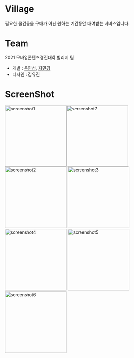 # Village
필요한 물건들을 구매가 아닌 원하는 기간동안 대여받는 서비스입니다.

# Team
2021 모바일콘텐츠경진대회 빌리지 팀

- 개발 : [옥인성](https://github.com/inseong04), [지민경](https://github.com/jjhair119)
- 디자인 : 김유진

# ScreenShot
<img width="200" alt="screenshot1" src="https://user-images.githubusercontent.com/69490751/125737291-3733a424-d95b-474c-a1da-904a25b1d6be.jpg"/><img width="200" alt="screenshot7" src="https://user-images.githubusercontent.com/69490751/125738040-a66dcd44-49fa-4d00-b551-2eb6180ce6ed.jpg"/><img width="200" alt="screenshot2" src="https://user-images.githubusercontent.com/69490751/125737461-5203bac4-3821-4316-ad61-9705b8fbef4a.jpg"/>
<img width="200" alt="screenshot3" src="https://user-images.githubusercontent.com/69490751/125737656-4a0aceaf-4751-4e48-ad99-1700e9523543.jpg"/><img width="200" alt="screenshot4" src="https://user-images.githubusercontent.com/69490751/125737724-3ef16bd3-f031-4f51-9763-fa4ec7535b5f.jpg"/>
<img width="200" alt="screenshot5" src="https://user-images.githubusercontent.com/69490751/125737767-0234f44c-8f97-4ad5-b27f-e1f4a9fc23e0.jpg"/><img width="200" alt="screenshot6" src="https://user-images.githubusercontent.com/69490751/125737819-9ad674db-05dc-467d-98dd-4136c0255fb8.jpg" />


